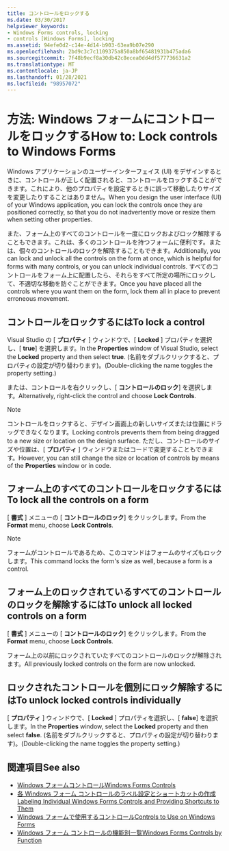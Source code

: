 ```yaml
---
title: コントロールをロックする
ms.date: 03/30/2017
helpviewer_keywords:
- Windows Forms controls, locking
- controls [Windows Forms], locking
ms.assetid: 94efe0d2-c14e-4d14-b903-63ea9b07e290
ms.openlocfilehash: 2bd9c3c7c1109375a850a8bf65481931b475ada6
ms.sourcegitcommit: 7f48b9ecf8a30db42c8ecea0dd4df577736631a2
ms.translationtype: MT
ms.contentlocale: ja-JP
ms.lasthandoff: 01/28/2021
ms.locfileid: "98957072"
---
```

# <a name="how-to-lock-controls-to-windows-forms"></a><span data-ttu-id="0e9bb-102">方法: Windows フォームにコントロールをロックする</span><span class="sxs-lookup"><span data-stu-id="0e9bb-102">How to: Lock controls to Windows Forms</span></span>

<span data-ttu-id="0e9bb-103">Windows アプリケーションのユーザーインターフェイス (UI) をデザインするときに、コントロールが正しく配置されると、コントロールをロックすることができます。これにより、他のプロパティを設定するときに誤って移動したりサイズを変更したりすることはありません。</span><span class="sxs-lookup"><span data-stu-id="0e9bb-103">When you design the user interface (UI) of your Windows application, you can lock the controls once they are positioned correctly, so that you do not inadvertently move or resize them when setting other properties.</span></span>

<span data-ttu-id="0e9bb-104">また、フォーム上のすべてのコントロールを一度にロックおよびロック解除することもできます。これは、多くのコントロールを持つフォームに便利です。または、個々のコントロールのロックを解除することもできます。</span><span class="sxs-lookup"><span data-stu-id="0e9bb-104">Additionally, you can lock and unlock all the controls on the form at once, which is helpful for forms with many controls, or you can unlock individual controls.</span></span> <span data-ttu-id="0e9bb-105">すべてのコントロールをフォーム上に配置したら、それらをすべて所定の場所にロックして、不適切な移動を防ぐことができます。</span><span class="sxs-lookup"><span data-stu-id="0e9bb-105">Once you have placed all the controls where you want them on the form, lock them all in place to prevent erroneous movement.</span></span>

## <a name="to-lock-a-control"></a><span data-ttu-id="0e9bb-106">コントロールをロックするには</span><span class="sxs-lookup"><span data-stu-id="0e9bb-106">To lock a control</span></span>

<span data-ttu-id="0e9bb-107">Visual Studio の [ **プロパティ** ] ウィンドウで、[ **Locked** ] プロパティを選択し、[ **true**] を選択します。</span><span class="sxs-lookup"><span data-stu-id="0e9bb-107">In the **Properties** window of Visual Studio, select the **Locked** property and then select **true**.</span></span> <span data-ttu-id="0e9bb-108">(名前をダブルクリックすると、プロパティの設定が切り替わります)。</span><span class="sxs-lookup"><span data-stu-id="0e9bb-108">(Double-clicking the name toggles the property setting.)</span></span>

<span data-ttu-id="0e9bb-109">または、コントロールを右クリックし、[ **コントロールのロック**] を選択します。</span><span class="sxs-lookup"><span data-stu-id="0e9bb-109">Alternatively, right-click the control and choose **Lock Controls**.</span></span>

> [!NOTE]
> <span data-ttu-id="0e9bb-110">コントロールをロックすると、デザイン画面上の新しいサイズまたは位置にドラッグできなくなります。</span><span class="sxs-lookup"><span data-stu-id="0e9bb-110">Locking controls prevents them from being dragged to a new size or location on the design surface.</span></span> <span data-ttu-id="0e9bb-111">ただし、コントロールのサイズや位置は、[ **プロパティ** ] ウィンドウまたはコードで変更することもできます。</span><span class="sxs-lookup"><span data-stu-id="0e9bb-111">However, you can still change the size or location of controls by means of the **Properties** window or in code.</span></span>

## <a name="to-lock-all-the-controls-on-a-form"></a><span data-ttu-id="0e9bb-112">フォーム上のすべてのコントロールをロックするには</span><span class="sxs-lookup"><span data-stu-id="0e9bb-112">To lock all the controls on a form</span></span>

<span data-ttu-id="0e9bb-113">[ **書式** ] メニューの [ **コントロールのロック**] をクリックします。</span><span class="sxs-lookup"><span data-stu-id="0e9bb-113">From the **Format** menu, choose **Lock Controls**.</span></span>

> [!NOTE]
> <span data-ttu-id="0e9bb-114">フォームがコントロールであるため、このコマンドはフォームのサイズもロックします。</span><span class="sxs-lookup"><span data-stu-id="0e9bb-114">This command locks the form's size as well, because a form is a control.</span></span>

## <a name="to-unlock-all-locked-controls-on-a-form"></a><span data-ttu-id="0e9bb-115">フォーム上のロックされているすべてのコントロールのロックを解除するには</span><span class="sxs-lookup"><span data-stu-id="0e9bb-115">To unlock all locked controls on a form</span></span>

<span data-ttu-id="0e9bb-116">[ **書式** ] メニューの [ **コントロールのロック**] をクリックします。</span><span class="sxs-lookup"><span data-stu-id="0e9bb-116">From the **Format** menu, choose **Lock Controls**.</span></span>

<span data-ttu-id="0e9bb-117">フォーム上の以前にロックされていたすべてのコントロールのロックが解除されます。</span><span class="sxs-lookup"><span data-stu-id="0e9bb-117">All previously locked controls on the form are now unlocked.</span></span>

## <a name="to-unlock-locked-controls-individually"></a><span data-ttu-id="0e9bb-118">ロックされたコントロールを個別にロック解除するには</span><span class="sxs-lookup"><span data-stu-id="0e9bb-118">To unlock locked controls individually</span></span>

<span data-ttu-id="0e9bb-119">[ **プロパティ** ] ウィンドウで、[ **Locked** ] プロパティを選択し、[ **false**] を選択します。</span><span class="sxs-lookup"><span data-stu-id="0e9bb-119">In the **Properties** window, select the **Locked** property and then select **false**.</span></span> <span data-ttu-id="0e9bb-120">(名前をダブルクリックすると、プロパティの設定が切り替わります)。</span><span class="sxs-lookup"><span data-stu-id="0e9bb-120">(Double-clicking the name toggles the property setting.)</span></span>

## <a name="see-also"></a><span data-ttu-id="0e9bb-121">関連項目</span><span class="sxs-lookup"><span data-stu-id="0e9bb-121">See also</span></span>

- [<span data-ttu-id="0e9bb-122">Windows フォームコントロール</span><span class="sxs-lookup"><span data-stu-id="0e9bb-122">Windows Forms Controls</span></span>](index.md)
- [<span data-ttu-id="0e9bb-123">各 Windows フォーム コントロールのラベル設定とショートカットの作成</span><span class="sxs-lookup"><span data-stu-id="0e9bb-123">Labeling Individual Windows Forms Controls and Providing Shortcuts to Them</span></span>](labeling-individual-windows-forms-controls-and-providing-shortcuts-to-them.md)
- [<span data-ttu-id="0e9bb-124">Windows フォームで使用するコントロール</span><span class="sxs-lookup"><span data-stu-id="0e9bb-124">Controls to Use on Windows Forms</span></span>](controls-to-use-on-windows-forms.md)
- [<span data-ttu-id="0e9bb-125">Windows フォーム コントロールの機能別一覧</span><span class="sxs-lookup"><span data-stu-id="0e9bb-125">Windows Forms Controls by Function</span></span>](windows-forms-controls-by-function.md)
